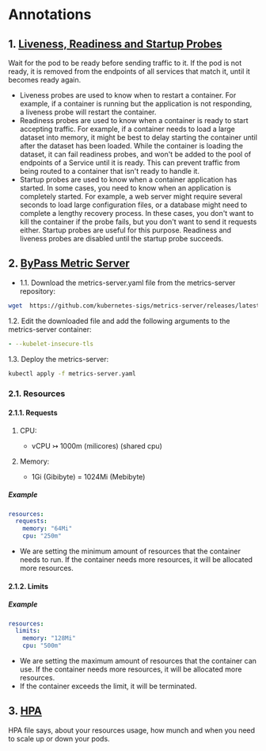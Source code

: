 # Annotations

## 1. [Liveness, Readiness and Startup Probes](https://kubernetes.io/docs/tasks/configure-pod-container/configure-liveness-readiness-startup-probes/)
Wait for the pod to be ready before sending traffic to it. If the pod is not ready, it is removed from the endpoints of all services that match it, until it becomes ready again.

-  Liveness probes are used to know when to restart a container. For example, if a container is running but the application is not responding, a liveness probe will restart the container.
- Readiness probes are used to know when a container is ready to start accepting traffic. For example, if a container needs to load a large dataset into memory, it might be best to delay starting the container until after the dataset has been loaded. While the container is loading the dataset, it can fail readiness probes, and won't be added to the pool of endpoints of a Service until it is ready. This can prevent traffic from being routed to a container that isn't ready to handle it.
- Startup probes are used to know when a container application has started. In some cases, you need to know when an application is completely started. For example, a web server might require several seconds to load large configuration files, or a database might need to complete a lengthy recovery process. In these cases, you don't want to kill the container if the probe fails, but you don't want to send it requests either. Startup probes are useful for this purpose. Readiness and liveness probes are disabled until the startup probe succeeds.

## 2. [ByPass Metric Server](https://github.com/kubernetes-sigs/metrics-server/issues/525)

- 1.1. Download the metrics-server.yaml file from the metrics-server repository:

```bash
wget  https://github.com/kubernetes-sigs/metrics-server/releases/latest/download/components.yaml 
```

1.2. Edit the downloaded file and add the following arguments to the metrics-server container:

```yaml 
- --kubelet-insecure-tls
```

1.3. Deploy the metrics-server:

```bash
kubectl apply -f metrics-server.yaml
```

### 2.1. Resources
#### 2.1.1. Requests

1. CPU:
    - vCPU &rarrtl; 1000m (milicores) (shared cpu)
    
2. Memory:
   - 1Gi (Gibibyte) = 1024Mi (Mebibyte)

##### Example

```yaml
resources:
  requests:
    memory: "64Mi"
    cpu: "250m"
```

- We are setting the minimum amount of resources that the container needs to run. If the container needs more resources, it will be allocated more resources.

#### 2.1.2. Limits

##### Example

```yaml
resources:
  limits:
    memory: "128Mi"
    cpu: "500m"
```

- We are setting the maximum amount of resources that the container can use. If the container needs more resources, it will be allocated more resources.
- If the container exceeds the limit, it will be terminated.

## 3. [HPA](https://kubernetes.io/docs/tasks/run-application/horizontal-pod-autoscale-walkthrough/)

HPA file says, about your resources usage, how munch and when you need to scale up or down your pods.